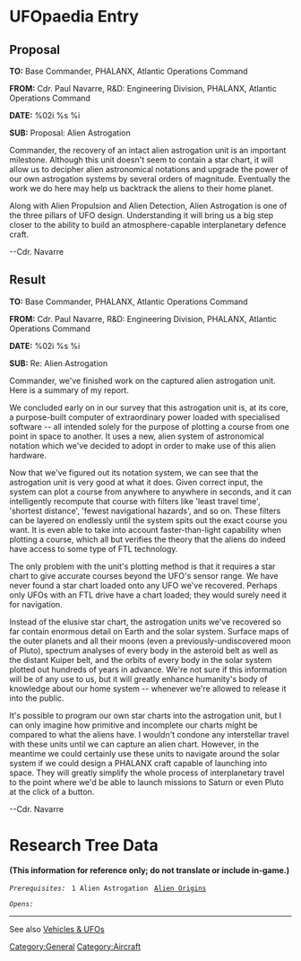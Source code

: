 # UFOpaedia Entry

## Proposal

**TO:** Base Commander, PHALANX, Atlantic Operations Command

**FROM:** Cdr. Paul Navarre, R&D: Engineering Division, PHALANX,
Atlantic Operations Command

**DATE:** %02i %s %i

**SUB:** Proposal: Alien Astrogation

Commander, the recovery of an intact alien astrogation unit is an
important milestone. Although this unit doesn't seem to contain a star
chart, it will allow us to decipher alien astronomical notations and
upgrade the power of our own astrogation systems by several orders of
magnitude. Eventually the work we do here may help us backtrack the
aliens to their home planet.

Along with Alien Propulsion and Alien Detection, Alien Astrogation is
one of the three pillars of UFO design. Understanding it will bring us a
big step closer to the ability to build an atmosphere-capable
interplanetary defence craft.

--Cdr. Navarre

## Result

**TO:** Base Commander, PHALANX, Atlantic Operations Command

**FROM:** Cdr. Paul Navarre, R&D: Engineering Division, PHALANX,
Atlantic Operations Command

**DATE:** %02i %s %i

**SUB:** Re: Alien Astrogation

Commander, we've finished work on the captured alien astrogation unit.
Here is a summary of my report.

We concluded early on in our survey that this astrogation unit is, at
its core, a purpose-built computer of extraordinary power loaded with
specialised software -- all intended solely for the purpose of plotting
a course from one point in space to another. It uses a new, alien system
of astronomical notation which we've decided to adopt in order to make
use of this alien hardware.

Now that we've figured out its notation system, we can see that the
astrogation unit is very good at what it does. Given correct input, the
system can plot a course from anywhere to anywhere in seconds, and it
can intelligently recompute that course with filters like 'least travel
time', 'shortest distance', 'fewest navigational hazards', and so on.
These filters can be layered on endlessly until the system spits out the
exact course you want. It is even able to take into account
faster-than-light capability when plotting a course, which all but
verifies the theory that the aliens do indeed have access to some type
of FTL technology.

The only problem with the unit's plotting method is that it requires a
star chart to give accurate courses beyond the UFO's sensor range. We
have never found a star chart loaded onto any UFO we've recovered.
Perhaps only UFOs with an FTL drive have a chart loaded; they would
surely need it for navigation.

Instead of the elusive star chart, the astrogation units we've recovered
so far contain enormous detail on Earth and the solar system. Surface
maps of the outer planets and all their moons (even a
previously-undiscovered moon of Pluto), spectrum analyses of every body
in the asteroid belt as well as the distant Kuiper belt, and the orbits
of every body in the solar system plotted out hundreds of years in
advance. We're not sure if this information will be of any use to us,
but it will greatly enhance humanity's body of knowledge about our home
system -- whenever we're allowed to release it into the public.

It's possible to program our own star charts into the astrogation unit,
but I can only imagine how primitive and incomplete our charts might be
compared to what the aliens have. I wouldn't condone any interstellar
travel with these units until we can capture an alien chart. However, in
the meantime we could certainly use these units to navigate around the
solar system if we could design a PHALANX craft capable of launching
into space. They will greatly simplify the whole process of
interplanetary travel to the point where we'd be able to launch missions
to Saturn or even Pluto at the click of a button.

--Cdr. Navarre

# Research Tree Data

**(This information for reference only; do not translate or include
in-game.)**

*`Prerequisites:`*
` 1 Alien Astrogation`
` `[`Alien Origins`](Research/Alien_Origins "wikilink")

*`Opens:`*

------------------------------------------------------------------------

See also [Vehicles & UFOs](Vehicles_&_UFOs "wikilink")

[Category:General](Category:General "wikilink")
[Category:Aircraft](Category:Aircraft "wikilink")